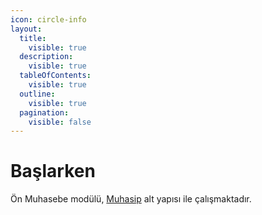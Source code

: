 ```yaml
---
icon: circle-info
layout:
  title:
    visible: true
  description:
    visible: true
  tableOfContents:
    visible: true
  outline:
    visible: true
  pagination:
    visible: false
---
```


# Başlarken

Ön Muhasebe modülü, [Muhasip](https://app.gitbook.com/s/T47EAFwlXbTfbzBjLAXg/on-muhasebe) alt yapısı ile çalışmaktadır.
